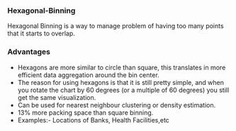 ### Hexagonal-Binning
Hexagonal Binning is a way to manage problem of having too many points that it starts to overlap. 

### Advantages
- Hexagons are more similar to circle than square, this translates in more efficient data aggregation around the bin center.
- The reason for using hexagons is that it is still pretty simple, and when you rotate the chart by 60 degrees (or a multiple of 60 degrees) you still get the same visualization.
- Can be used for nearest neighbour clustering or density estimation.
- 13% more packing space than square binning. 
- Examples:- Locations of Banks, Health Facilities,etc
